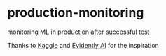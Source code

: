 # production-monitoring
monitoring ML in production after successful test

Thanks to [Kaggle](https://www.kaggle.com/competitions/bike-sharing-demand/data) and [Evidently AI](https://www.evidentlyai.com/) for the inspiration
